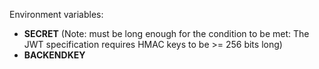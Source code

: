 Environment variables:
- **SECRET** (Note: must be long enough for the condition to be met: The JWT specification requires HMAC keys to be >= 256 bits long)
- **BACKENDKEY**